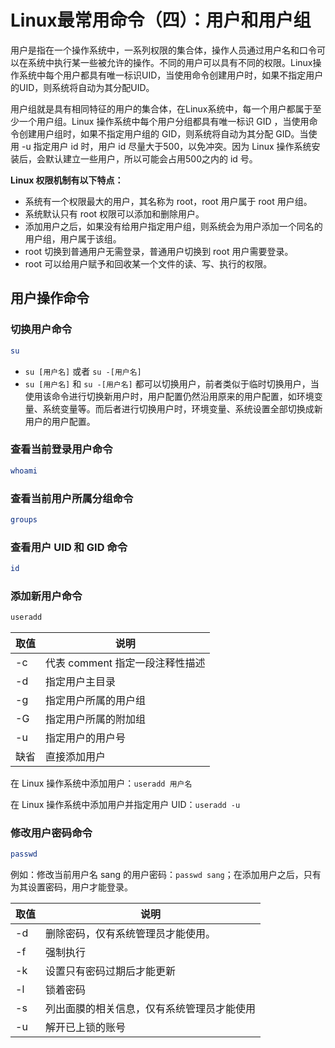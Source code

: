 # Linux最常用命令（四）：用户和用户组

用户是指在一个操作系统中，一系列权限的集合体，操作人员通过用户名和口令可以在系统中执行某一些被允许的操作。不同的用户可以具有不同的权限。Linux操作系统中每个用户都具有唯一标识UID，当使用命令创建用户时，如果不指定用户的UID，则系统将自动为其分配UID。

用户组就是具有相同特征的用户的集合体，在Linux系统中，每一个用户都属于至少一个用户组。Linux 操作系统中每个用户分组都具有唯一标识 GID ，当使用命令创建用户组时，如果不指定用户组的 GID，则系统将自动为其分配 GID。当使用 -u 指定用户 id 时，用户 id 尽量大于500，以免冲突。因为 Linux 操作系统安装后，会默认建立一些用户，所以可能会占用500之内的 id 号。

**Linux 权限机制有以下特点：**
- 系统有一个权限最大的用户，其名称为 root，root 用户属于 root 用户组。
- 系统默认只有 root 权限可以添加和删除用户。
- 添加用户之后，如果没有给用户指定用户组，则系统会为用户添加一个同名的用户组，用户属于该组。
- root 切换到普通用户无需登录，普通用户切换到 root 用户需要登录。
- root 可以给用户赋予和回收某一个文件的读、写、执行的权限。

## 用户操作命令

### 切换用户命令

```bash
su
```

- ```su [用户名]``` 或者 ```su -[用户名]```
- ```su [用户名]``` 和 ```su -[用户名]``` 都可以切换用户，前者类似于临时切换用户，当使用该命令进行切换新用户时，用户配置仍然沿用原来的用户配置，如环境变量、系统变量等。而后者进行切换用户时，环境变量、系统设置全部切换成新用户的用户配置。

### 查看当前登录用户命令

```bash
whoami
```

### 查看当前用户所属分组命令

```bash
groups
```

### 查看用户 UID 和 GID 命令

```bash
id
```

### 添加新用户命令

```bash
useradd
```

取值 | 说明
---|---
-c | 代表 comment 指定一段注释性描述
-d | 指定用户主目录
-g | 指定用户所属的用户组
-G | 指定用户所属的附加组
-u | 指定用户的用户号
缺省 | 直接添加用户

在 Linux 操作系统中添加用户：```useradd 用户名```

在 Linux 操作系统中添加用户并指定用户 UID：```useradd -u```

### 修改用户密码命令

```bash
passwd
```

例如：修改当前用户名 sang 的用户密码：```passwd sang```；在添加用户之后，只有为其设置密码，用户才能登录。


取值 | 说明
---|---
-d | 删除密码，仅有系统管理员才能使用。
-f | 强制执行
-k | 设置只有密码过期后才能更新
-l | 锁着密码
-s | 列出面膜的相关信息，仅有系统管理员才能使用
-u | 解开已上锁的账号


